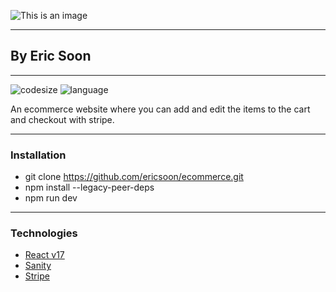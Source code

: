 ![This is an image](./public/%F0%9F%9B%92Ecommerce.png)

___

## By Eric Soon

___

![codesize](https://img.shields.io/github/languages/code-size/ericsoon/ecommerce)
![language](https://img.shields.io/github/languages/top/ericsoon/ecommerce)

An ecommerce website where you can add and edit the items to the cart and checkout with stripe.

___

### Installation

- git clone https://github.com/ericsoon/ecommerce.git
- npm install --legacy-peer-deps
- npm run dev

___

### Technologies

- [React v17](https://reactjs.org/)
- [Sanity](https://www.sanity.io/)
- [Stripe](https://stripe.com/en-ca)
